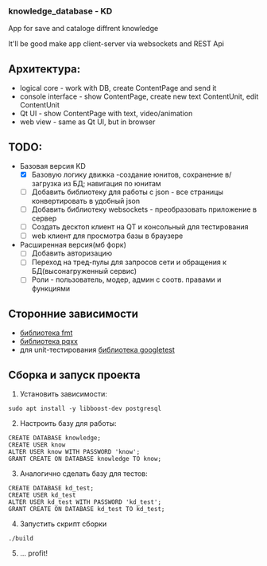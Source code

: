 ### knowledge_database - KD

App for save and cataloge diffrent knowledge

It'll be good make app client-server via websockets and REST Api

## Архитектура:
+ logical core - work with DB, create ContentPage and send it
+ console interface - show ContentPage, create new text ContentUnit, edit ContentUnit
+ Qt UI - show ContentPage with text, video/animation
+ web view - same as Qt UI, but in browser

## TODO:
+ Базовая версия KD
    - [x] Базовую логику движка -создание юнитов, сохранение в/загрузка из БД; навигация по юнитам
    - [ ] Добавить библиотеку для работы с json - все страницы конвертировать в удобный json
    - [ ] Добавить библиотеку websockets - преобразовать приложение в сервер
    - [ ] Создать десктоп клиент на QT и консольный для тестирования
    - [ ] web клиент для просмотра базы в браузере
+ Расширенная версия(мб форк)
    - [ ] Добавить авторизацию
    - [ ] Переход на тред-пулы для запросов сети и обращения к БД(высонагруженный сервис)
    - [ ] Роли - пользователь, модер, админ с соотв. правами и функциями

## Сторонние зависимости
+ [библиотека fmt](https://github.com/fmtlib/fmt)
+ [библиотека pqxx](https://github.com/jtv/libpqxx)
+ для  unit-тестирования [библиотека googletest](https://github.com/google/googletest)

## Сборка и запуск проекта
1. Установить зависимости:
```
sudo apt install -y libboost-dev postgresql
```

2. Настроить базу для работы:
```
CREATE DATABASE knowledge;
CREATE USER know
ALTER USER know WITH PASSWORD 'know';
GRANT CREATE ON DATABASE knowledge TO know;
```

3. Аналогично сделать базу для тестов:
```
CREATE DATABASE kd_test;
CREATE USER kd_test
ALTER USER kd_test WITH PASSWORD 'kd_test';
GRANT CREATE ON DATABASE kd_test TO kd_test;
```

4. Запустить скрипт сборки
```
./build
```

5. ... profit!


